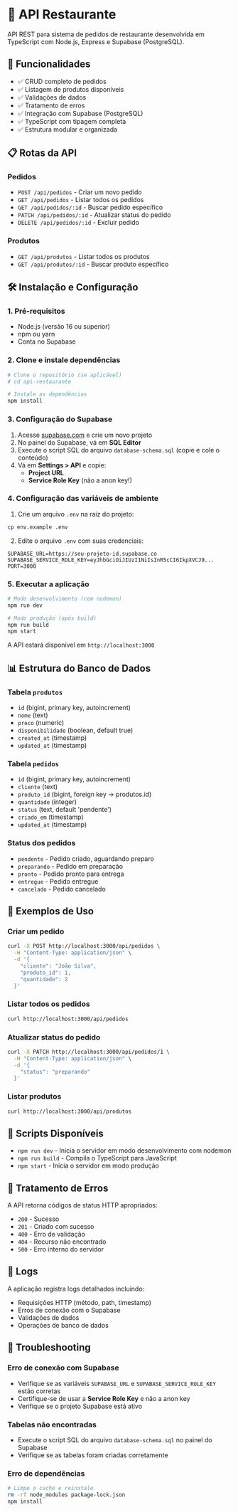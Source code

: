 # 🍕 API Restaurante

API REST para sistema de pedidos de restaurante desenvolvida em TypeScript com Node.js, Express e Supabase (PostgreSQL).

## 🚀 Funcionalidades

- ✅ CRUD completo de pedidos
- ✅ Listagem de produtos disponíveis
- ✅ Validações de dados
- ✅ Tratamento de erros
- ✅ Integração com Supabase (PostgreSQL)
- ✅ TypeScript com tipagem completa
- ✅ Estrutura modular e organizada

## 📋 Rotas da API

### Pedidos
- `POST /api/pedidos` - Criar um novo pedido
- `GET /api/pedidos` - Listar todos os pedidos
- `GET /api/pedidos/:id` - Buscar pedido específico
- `PATCH /api/pedidos/:id` - Atualizar status do pedido
- `DELETE /api/pedidos/:id` - Excluir pedido

### Produtos
- `GET /api/produtos` - Listar todos os produtos
- `GET /api/produtos/:id` - Buscar produto específico

## 🛠️ Instalação e Configuração

### 1. Pré-requisitos
- Node.js (versão 16 ou superior)
- npm ou yarn
- Conta no Supabase

### 2. Clone e instale dependências
```bash
# Clone o repositório (se aplicável)
# cd api-restaurante

# Instale as dependências
npm install
```

### 3. Configuração do Supabase

1. Acesse [supabase.com](https://supabase.com) e crie um novo projeto
2. No painel do Supabase, vá em **SQL Editor**
3. Execute o script SQL do arquivo `database-schema.sql` (copie e cole o conteúdo)
4. Vá em **Settings > API** e copie:
   - **Project URL**
   - **Service Role Key** (não a anon key!)

### 4. Configuração das variáveis de ambiente

1. Crie um arquivo `.env` na raiz do projeto:
```bash
cp env.example .env
```

2. Edite o arquivo `.env` com suas credenciais:
```env
SUPABASE_URL=https://seu-projeto-id.supabase.co
SUPABASE_SERVICE_ROLE_KEY=eyJhbGciOiJIUzI1NiIsInR5cCI6IkpXVCJ9...
PORT=3000
```

### 5. Executar a aplicação

```bash
# Modo desenvolvimento (com nodemon)
npm run dev

# Modo produção (após build)
npm run build
npm start
```

A API estará disponível em `http://localhost:3000`

## 📊 Estrutura do Banco de Dados

### Tabela `produtos`
- `id` (bigint, primary key, autoincrement)
- `nome` (text)
- `preco` (numeric)
- `disponibilidade` (boolean, default true)
- `created_at` (timestamp)
- `updated_at` (timestamp)

### Tabela `pedidos`
- `id` (bigint, primary key, autoincrement)
- `cliente` (text)
- `produto_id` (bigint, foreign key → produtos.id)
- `quantidade` (integer)
- `status` (text, default 'pendente')
- `criado_em` (timestamp)
- `updated_at` (timestamp)

### Status dos pedidos
- `pendente` - Pedido criado, aguardando preparo
- `preparando` - Pedido em preparação
- `pronto` - Pedido pronto para entrega
- `entregue` - Pedido entregue
- `cancelado` - Pedido cancelado

## 🧪 Exemplos de Uso

### Criar um pedido
```bash
curl -X POST http://localhost:3000/api/pedidos \
  -H "Content-Type: application/json" \
  -d '{
    "cliente": "João Silva",
    "produto_id": 1,
    "quantidade": 2
  }'
```

### Listar todos os pedidos
```bash
curl http://localhost:3000/api/pedidos
```

### Atualizar status do pedido
```bash
curl -X PATCH http://localhost:3000/api/pedidos/1 \
  -H "Content-Type: application/json" \
  -d '{
    "status": "preparando"
  }'
```

### Listar produtos
```bash
curl http://localhost:3000/api/produtos
```


## 🔧 Scripts Disponíveis

- `npm run dev` - Inicia o servidor em modo desenvolvimento com nodemon
- `npm run build` - Compila o TypeScript para JavaScript
- `npm start` - Inicia o servidor em modo produção

## 🐛 Tratamento de Erros

A API retorna códigos de status HTTP apropriados:

- `200` - Sucesso
- `201` - Criado com sucesso
- `400` - Erro de validação
- `404` - Recurso não encontrado
- `500` - Erro interno do servidor

## 📝 Logs

A aplicação registra logs detalhados incluindo:
- Requisições HTTP (método, path, timestamp)
- Erros de conexão com o Supabase
- Validações de dados
- Operações de banco de dados

## 🚨 Troubleshooting

### Erro de conexão com Supabase
- Verifique se as variáveis `SUPABASE_URL` e `SUPABASE_SERVICE_ROLE_KEY` estão corretas
- Certifique-se de usar a **Service Role Key** e não a anon key
- Verifique se o projeto Supabase está ativo

### Tabelas não encontradas
- Execute o script SQL do arquivo `database-schema.sql` no painel do Supabase
- Verifique se as tabelas foram criadas corretamente

### Erro de dependências
```bash
# Limpe o cache e reinstale
rm -rf node_modules package-lock.json
npm install
```
